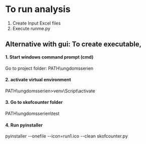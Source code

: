 # To run analysis
1. Create Input Excel files
2. Execute runme.py



## Alternative  with gui: To create executable, 
#### 1. Start windows command prompt (cmd)
Go to project folder: PATH\ungdomsserien
#### 2. activate virtual environment
PATH\ungdomsserien>venv\Script\activate
#### 3. Go to skofcounter folder
PATH\ungdomsserien\test
#### 4. Run pyinstaller
pyinstaller --onefile --icon=run1.ico --clean skofcounter.py